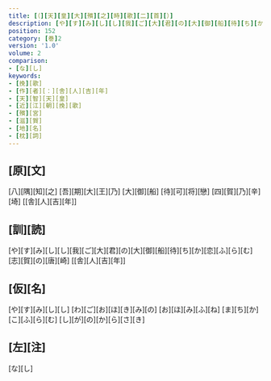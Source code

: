 ```yaml
---
title: [（][天][皇][大][殯][之][時][歌][二][首][）]
description: [や][す][み][し][し][我][ご][大][君][の][大][御][船][待][ち][か][恋][ふ][ら][む][志][賀][の][唐][崎] [[舎][人][吉][年]]
position: 152
category: [巻]2
version: '1.0'
volume: 2
comparison:
- [な][し]
keywords:
- [挽][歌]
- [作][者][：][舎][人][吉][年]
- [天][智][天][皇]
- [近][江][朝][挽][歌]
- [殯][宮]
- [滋][賀]
- [地][名]
- [枕][詞]
---
```


## [原][文]

[八][隅][知][之] [吾][期][大][王][乃] [大][御][船] [待][可][将][戀] [四][賀][乃][辛][埼] [[舎][人][吉][年]]

## [訓][読]

[や][す][み][し][し][我][ご][大][君][の][大][御][船][待][ち][か][恋][ふ][ら][む][志][賀][の][唐][崎] [[舎][人][吉][年]]

## [仮][名]

[や][す][み][し][し] [わ][ご][お][ほ][き][み][の] [お][ほ][み][ふ][ね] [ま][ち][か][こ][ふ][ら][む] [し][が][の][か][ら][さ][き]

## [左][注]

[な][し]
